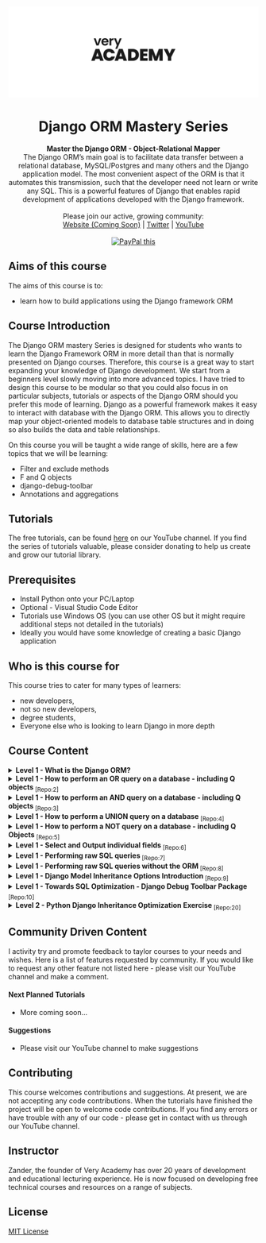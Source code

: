![veryacademy](/logo.svg)

<div align="center">
  <h1>Django ORM Mastery Series</h1>
</div>

<div align="center">
  <strong>Master the Django ORM - Object-Relational Mapper</strong>
</div>

<div align="center">
The Django ORM’s main goal is to facilitate data transfer between a relational database, MySQL/Postgres and many others and the Django application model. The most convenient aspect of the ORM is that it automates this transmission, such that the developer need not learn or write any SQL. This is a powerful features of Django that enables rapid development of applications developed with the Django framework.
</div>

<br>

<div align="center">
  Please join our active, growing community: <br>
  <a href="#">Website (Coming Soon)</a>
  <span> | </span>
  <a href="https://twitter.com/VeryAcademy">Twitter</a>
  <span> | </span>
  <a href="https://www.youtube.com/veryacademy">YouTube</a>
</div>

<br>

<div align="center">
<a href="https://www.paypal.com/donate?hosted_button_id=W55GVT4UPXPYE" 
target="_blank">
<img src="https://www.paypalobjects.com/en_GB/i/btn/btn_donate_SM.gif" alt="PayPal this" 
title="PayPal – The safer, easier way to pay online!" border="0" />
</a>
</div>

## Aims of this course
The aims of this course is to:
* learn how to build applications using the Django framework ORM 

## Course Introduction
The Django ORM mastery Series is designed for students who wants to learn the Django Framework ORM in more detail than that is normally presented on Django courses. Therefore, this course is a great way to start expanding your knowledge of Django development. We start from a beginners level slowly moving into more advanced topics. I have tried to design this course to be modular so that you could also focus in on particular subjects, tutorials or aspects of the Django ORM should you prefer this mode of learning. Django as a powerful framework makes it easy to interact with database with the Django ORM. This allows you to directly map your object-oriented models to database table structures and in doing so also builds the data and table relationships.

On this course you will be taught a wide range of skills, here are a few topics that we will be learning:

* Filter and exclude methods 
* F and Q objects
* django-debug-toolbar
* Annotations and aggregations

## Tutorials
The free tutorials, can be found [here](https://www.youtube.com/playlist?list=PLOLrQ9Pn6cazjoDEnwzcdWWf4SNS0QZml) on our YouTube channel. If you find the series of tutorials valuable, please consider donating to help us create and grow our tutorial library.

## Prerequisites
* Install Python onto your PC/Laptop
* Optional - Visual Studio Code Editor
* Tutorials use Windows OS (you can use other OS but it might require additional steps not detailed in the tutorials)
* Ideally you would have some knowledge of creating a basic Django application

## Who is this course for
This course tries to cater for many types of learners:

* new developers,
* not so new developers, 
* degree students,
* Everyone else who is looking to learn Django in more depth

## Course Content

<details>
<summary><b>Level 1 - What is the Django ORM? </b>
</summary>
<br>
A quick overview and demystification of the basics concepts of the Django ORM. The Django ORM is a core feature which we will be exploring in this tutorial series. You will get to know more about making queries and how that translates to SQL.
<br><br>
Link to Tutorial https://youtu.be/iQF6pln3Gog
</details>

<details>
<summary><b>Level 1 - How to perform an OR query on a database - including Q objects </b><sub> [Repo:2]</sub>
</summary>
<br>
The Django ORM series covers a range of common functions that you will perform on a database with Django. In this tutorial we take a look at creating OR queries both in native Django statements and using Q objects. In addition we take a look at the SQL that powers the queries and look to see how we can see the performance of our queries.
<br><br>
Link to Tutorial https://youtu.be/XbOUjyC--Ao
</details>

<details>
<summary><b>Level 1 - How to perform an AND query on a database - including Q objects </b><sub> [Repo:3]</sub>
</summary>
<br>
The Django ORM series covers a range of common functions that you will perform on a database with Django. In this tutorial we take a look at creating AND queries both in native Django statements and using Q objects. In addition we take a look at the SQL that powers the queries and look to see how we can see the performance of our queries.
<br><br>
Link to Tutorial https://youtu.be/yuRisebNnvU
</details>

<details>
<summary><b>Level 1 - How to perform a UNION query on a database </b><sub> [Repo:4]</sub>
</summary>
<br>
The Django ORM series covers a range of common functions that you will perform on a database with Django. In this tutorial we take a look at creating UNION queries on multiple select statements. In addition we take a look at the SQL that powers the queries and look to see how we can see the performance of our queries.
<br><br>
Link to Tutorial https://youtu.be/_kvvHXS-OZs
</details>

<details>
<summary><b>Level 1 - How to perform a NOT query on a database - including Q Objects </b><sub> [Repo:5]</sub>
</summary>
<br>
The Django ORM series covers a range of common functions that you will perform on a database with Django. In this tutorial we take a look at creating NOT queries or Django exclude as it is known on multiple select statements. We look at a basic example of exclude as well as using Q objects to build a NOT query. In addition we take a look at the SQL that powers the queries and look to see how we can see the performance of our queries.
<br><br>
Link to Tutorial https://youtu.be/o2ZgwV8R2Rk
</details>

<details>
<summary><b>Level 1 - Select and Output individual fields </b><sub> [Repo:6]</sub>
</summary>
<br>
The Django ORM series covers a range of common functions that you will perform on a database with Django. In this tutorial we take a look at how to select individual fields from a database and output the data onto a template.
<br><br>
Link to Tutorial https://youtu.be/fdkgcZHA0Ew
</details>

<details>
<summary><b>Level 1 - Performing raw SQL queries </b><sub> [Repo:7]</sub>
</summary>
<br>
The Django ORM series covers a range of common functions that you will perform on a database with Django. In this tutorial we introduce the idea of running your own SQL queries, thus bypassing some of the Django ORM features. This is an introductory guide to help you get start with the general concepts and structure of building raw SQL queries.
<br><br>
Link to Tutorial https://youtu.be/iWDvsMOngxk
</details>

<details>
<summary><b>Level 1 - Performing raw SQL queries without the ORM </b><sub> [Repo:8]</sub>
</summary>
<br>
The Django ORM series covers a range of common functions that you will perform on a database with Django. In this tutorial we introduce the idea of running your own SQL queries, thus bypassing the Django ORM features. This is an introductory guide to help you get start with the general concepts and structure of building SQL queries outside of the Django ORM.
<br><br>
Link to Tutorial https://youtu.be/_TtBxvYwoHY
</details>

<details>
<summary><b>Level 1 - Django Model Inheritance Options Introduction </b><sub> [Repo:9]</sub>
</summary>
<br>
The Django ORM series covers a range of common functions that you will perform on a database with Django. In this tutorial we introduce the idea of model inheritance using 3 options that Django provides, Abstract models, Multi-table model inheritance and Proxy models. I give you an overview of each and provide a small example of how to use each type of inheritance option.
<br><br>
Link to Tutorial https://youtu.be/4Xag2FzmN60
</details>

<details>
<summary><b>Level 1 - Towards SQL Optimization - Django Debug Toolbar Package </b><sub> [Repo:10]</sub>
</summary>
<br>
Thinking more serious about Python Django means understanding a little more about the performance of our django application. As you might imagine there are many tools and methods to measure performance. Moving into that direction the django-debug-toolbar give us provide some useful information to help us start thinking about database/SQL optimizations. 

This level of abstraction the ORM provides (although it does a great job) it can cloud our understanding the performance of our application. And as better performance can convert to lower running costs – its an important aspect of our development we need to know more about.  

Starting your journey to database optimization, we need to understand what is happening behind the scenes or more importantly monitor SQL performance. If you have seen the other tutorials in this series we already know that we can collect information about SQL queries that be being executed. In this tutorial, although there are many various ways to log SQL queries, here we take a look at the package django-debug-toolbar – which as you will see provides more than just SQL information. Overall, it provides us some great insights into our application.
<br><br>
Link to Tutorial https://youtu.be/riBTlU6iMc4
</details>

<details>
<summary><b>Level 2 - Python Django Inheritance Optimization Exercise </b><sub> [Repo:20]</sub>
</summary>
<br>
In this Python Django tutorial we work through a set of examples to develop a better understanding of Django model inheritance. We try and answer the question of how to design a product table where we may need to have many types of product thus needing to create multiple tables.
<br><br>
Link to Tutorial https://youtu.be/Y4ahqzSs7nI
</details>

## Community Driven Content
I activity try and promote feedback to taylor courses to your needs and wishes. Here is a list of features requested by community. If you would like to request any other feature not listed here - please visit our YouTube channel and make a comment.

#### Next Planned Tutorials
+ More coming soon...

#### Suggestions

+ Please visit our YouTube channel to make suggestions

## Contributing
This course welcomes contributions and suggestions. At present, we are not accepting any code contributions. When the tutorials have finished the project will be open to welcome code contributions. If you find any errors or have trouble with any of our code - please get in contact with us through our YouTube channel.

## Instructor
Zander, the founder of Very Academy has over 20 years of development and educational lecturing experience. He is now focused on developing free technical courses and resources on a range of subjects.

## License
[MIT License](LICENSE)
